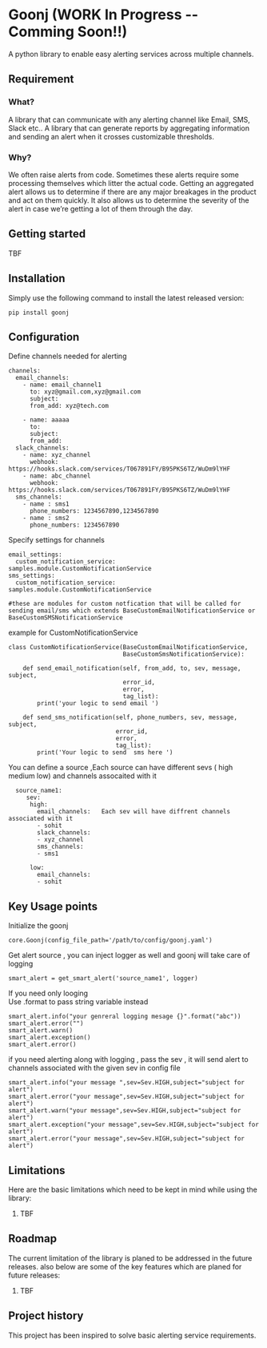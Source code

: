 # Goonj  (WORK In Progress -- Comming Soon!!)
A python library to enable easy alerting services across multiple channels.

## Requirement

### What?
A library that can communicate with any alerting channel like Email, SMS, Slack etc..
A library that can generate reports by aggregating information and sending an alert when it crosses customizable thresholds.

### Why?
We often raise alerts from code. Sometimes these alerts require some processing themselves which litter the actual code.
Getting an aggregated alert allows us to determine if there are any major breakages in the product and act on them quickly. It also allows us to determine the severity of the alert in case we’re getting a lot of them through the day.

## Getting started

TBF

## Installation

Simply use the following command to install the latest released version:

    pip install goonj

## Configuration

Define channels needed for alerting
```
channels:
  email_channels:
    - name: email_channel1
      to: xyz@gmail.com,xyz@gmail.com
      subject:
      from_add: xyz@tech.com

    - name: aaaaa
      to:
      subject:
      from_add:
  slack_channels:
    - name: xyz_channel
      webhook: https://hooks.slack.com/services/T067891FY/B95PKS6TZ/WuDm9lYHF
    - name: abc_channel
      webhook: https://hooks.slack.com/services/T067891FY/B95PKS6TZ/WuDm9lYHF
  sms_channels:
    - name : sms1
      phone_numbers: 1234567890,1234567890
    - name : sms2
      phone_numbers: 1234567890
```

Specify settings for channels
```
email_settings:
  custom_notification_service: samples.module.CustomNotificationService  
sms_settings:
  custom_notification_service: samples.module.CustomNotificationService
  
#these are modules for custom notfication that will be called for sending email/sms which extends BaseCustomEmailNotificationService or BaseCustomSMSNotificationService
```
example for CustomNotificationService
```
class CustomNotificationService(BaseCustomEmailNotificationService,
                                BaseCustomSmsNotificationService):

    def send_email_notification(self, from_add, to, sev, message, subject,
                                error_id,
                                error,
                                tag_list):
        print('your logic to send email ')

    def send_sms_notification(self, phone_numbers, sev, message, subject,
                              error_id,
                              error,
                              tag_list):
        print('Your logic to send  sms here ')
```

You can define a source ,Each source can have different sevs ( high medium low)
and channels assocaited with it
```
  source_name1:
     sev:
      high:  
        email_channels:   Each sev will have diffrent channels associated with it 
        - sohit
        slack_channels:
        - xyz_channel
        sms_channels:
        - sms1

      low:
        email_channels:
        - sohit
```
## Key Usage points

Initialize the goonj  
```  
core.Goonj(config_file_path='/path/to/config/goonj.yaml')
```

Get alert source , you can inject logger as well and goonj will take care of logging
 ```
 smart_alert = get_smart_alert('source_name1', logger)
```

If you need only looging  
Use .format to pass string variable instead 
```
smart_alert.info("your genreral logging mesage {}".format("abc"))
smart_alert.error("")
smart_alert.warn()
smart_alert.exception()
smart_alert.error()
```
if you need alerting  along with  logging , pass the sev , it will send alert to channels associated with the given sev in config file 
```
smart_alert.info("your message ",sev=Sev.HIGH,subject="subject for alert")
smart_alert.error("your message",sev=Sev.HIGH,subject="subject for alert")
smart_alert.warn("your message",sev=Sev.HIGH,subject="subject for alert")
smart_alert.exception("your message",sev=Sev.HIGH,subject="subject for alert")
smart_alert.error("your message",sev=Sev.HIGH,subject="subject for alert")
```





## Limitations

Here are the basic limitations which need to be kept in mind while using the library:
1. TBF

## Roadmap

The current limitation of the library is planed to be addressed in the future releases.
also below are some of the key features which are planed for future releases:
1. TBF

## Project history

This project has been inspired to solve basic alerting service requirements.


[1]: TBF


